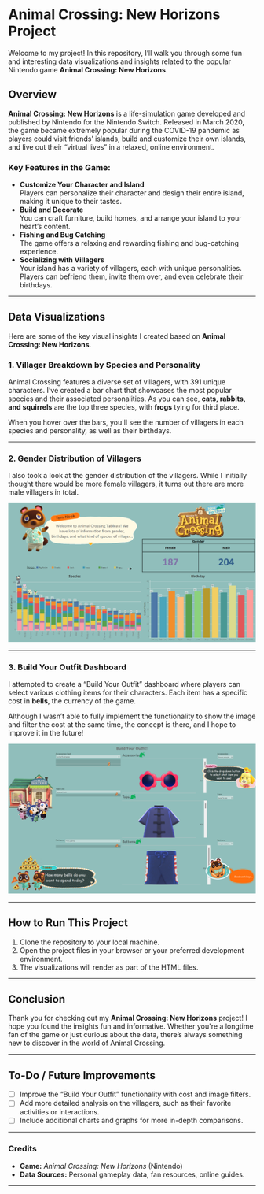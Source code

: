 # Animal Crossing: New Horizons Project

Welcome to my project! In this repository, I’ll walk you through some fun and interesting data visualizations and insights related to the popular Nintendo game **Animal Crossing: New Horizons**.

## Overview
**Animal Crossing: New Horizons** is a life-simulation game developed and published by Nintendo for the Nintendo Switch. Released in March 2020, the game became extremely popular during the COVID-19 pandemic as players could visit friends’ islands, build and customize their own islands, and live out their “virtual lives” in a relaxed, online environment.

### Key Features in the Game:
- **Customize Your Character and Island**  
  Players can personalize their character and design their entire island, making it unique to their tastes.
- **Build and Decorate**  
  You can craft furniture, build homes, and arrange your island to your heart’s content.
- **Fishing and Bug Catching**  
  The game offers a relaxing and rewarding fishing and bug-catching experience.
- **Socializing with Villagers**  
  Your island has a variety of villagers, each with unique personalities. Players can befriend them, invite them over, and even celebrate their birthdays.

---

## Data Visualizations

Here are some of the key visual insights I created based on **Animal Crossing: New Horizons**.

### 1. **Villager Breakdown by Species and Personality**

Animal Crossing features a diverse set of villagers, with 391 unique characters. I’ve created a bar chart that showcases the most popular species and their associated personalities. As you can see, **cats, rabbits, and squirrels** are the top three species, with **frogs** tying for third place.

When you hover over the bars, you'll see the number of villagers in each species and personality, as well as their birthdays.

---

### 2. **Gender Distribution of Villagers**

I also took a look at the gender distribution of the villagers. While I initially thought there would be more female villagers, it turns out there are more male villagers in total.

![Villager Species and Personality Chart](Visuals/villager-chart.png)

---

### 3. **Build Your Outfit Dashboard**

I attempted to create a “Build Your Outfit” dashboard where players can select various clothing items for their characters. Each item has a specific cost in **bells**, the currency of the game.

Although I wasn’t able to fully implement the functionality to show the image and filter the cost at the same time, the concept is there, and I hope to improve it in the future!

![Build Your Outfit](Visuals/build-your-outfit.png)

---

## How to Run This Project

1. Clone the repository to your local machine.
2. Open the project files in your browser or your preferred development environment.
3. The visualizations will render as part of the HTML files.

---

## Conclusion

Thank you for checking out my **Animal Crossing: New Horizons** project! I hope you found the insights fun and informative. Whether you're a longtime fan of the game or just curious about the data, there’s always something new to discover in the world of Animal Crossing.

---

## To-Do / Future Improvements

- [ ] Improve the “Build Your Outfit” functionality with cost and image filters.
- [ ] Add more detailed analysis on the villagers, such as their favorite activities or interactions.
- [ ] Include additional charts and graphs for more in-depth comparisons.

---

### Credits

- **Game:** *Animal Crossing: New Horizons* (Nintendo)
- **Data Sources:** Personal gameplay data, fan resources, online guides.

---
